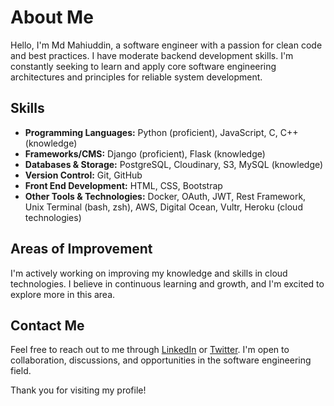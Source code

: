 # About Me

Hello, I'm Md Mahiuddin, a software engineer with a passion for clean code and best practices. I have moderate backend development skills. I'm constantly seeking to learn and apply core software engineering architectures and principles for reliable system development.

## Skills

- **Programming Languages:** Python (proficient), JavaScript, C, C++ (knowledge)
- **Frameworks/CMS:** Django (proficient), Flask (knowledge)
- **Databases & Storage:** PostgreSQL, Cloudinary, S3, MySQL (knowledge)
- **Version Control:** Git, GitHub
- **Front End Development:** HTML, CSS, Bootstrap
- **Other Tools & Technologies:** Docker, OAuth, JWT, Rest Framework, Unix Terminal (bash, zsh), AWS, Digital Ocean, Vultr, Heroku (cloud technologies)


## Areas of Improvement

I'm actively working on improving my knowledge and skills in cloud technologies. I believe in continuous learning and growth, and I'm excited to explore more in this area.

## Contact Me

Feel free to reach out to me through [LinkedIn](https://www.linkedin.com/in/mdmahiuddin/) or [Twitter](https://twitter.com/mahiuddin_dev). I'm open to collaboration, discussions, and opportunities in the software engineering field.

Thank you for visiting my profile!
